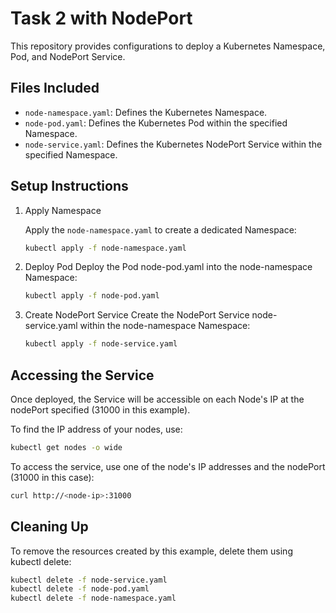 # Task 2 with NodePort

This repository provides configurations to deploy a Kubernetes Namespace, Pod, and NodePort Service.

## Files Included

- `node-namespace.yaml`: Defines the Kubernetes Namespace.
- `node-pod.yaml`: Defines the Kubernetes Pod within the specified Namespace.
- `node-service.yaml`: Defines the Kubernetes NodePort Service within the specified Namespace.

## Setup Instructions

1. Apply Namespace

   Apply the `node-namespace.yaml` to create a dedicated Namespace:

   ```bash
   kubectl apply -f node-namespace.yaml
   ```
2. Deploy Pod
   Deploy the Pod node-pod.yaml into the node-namespace Namespace:
   ```bash
   kubectl apply -f node-pod.yaml
3. Create NodePort Service
   Create the NodePort Service node-service.yaml within the node-namespace Namespace:
   ```bash
   kubectl apply -f node-service.yaml

## Accessing the Service

Once deployed, the Service will be accessible on each Node's IP at the nodePort specified (31000 in this example).

To find the IP address of your nodes, use:
```bash
kubectl get nodes -o wide
```
To access the service, use one of the node's IP addresses and the nodePort (31000 in this case):
```bash
curl http://<node-ip>:31000
```
## Cleaning Up

To remove the resources created by this example, delete them using kubectl delete:

```bash
kubectl delete -f node-service.yaml
kubectl delete -f node-pod.yaml
kubectl delete -f node-namespace.yaml
```
